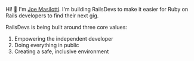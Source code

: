 Hi! 👋 I'm [Joe Masilotti](https://masilotti.com). I'm building RailsDevs to make it easier for Ruby on Rails developers to find their next gig.

RailsDevs is being built around three core values:

1. Empowering the independent developer
1. Doing everything in public
1. Creating a safe, inclusive environment
